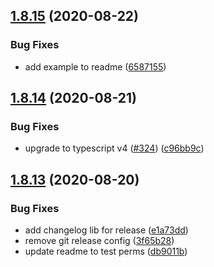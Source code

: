 ## [1.8.15](https://github.com/rxgx/json-calendar/compare/v1.8.14...v1.8.15) (2020-08-22)


### Bug Fixes

* add example to readme ([6587155](https://github.com/rxgx/json-calendar/commit/6587155ed59ddc2dcaf0d952100ec8ebd1e7d6e0))

## [1.8.14](https://github.com/rxgx/json-calendar/compare/v1.8.13...v1.8.14) (2020-08-21)


### Bug Fixes

* upgrade to typescript v4 ([#324](https://github.com/rxgx/json-calendar/issues/324)) ([c96bb9c](https://github.com/rxgx/json-calendar/commit/c96bb9c65bb722bd0b6bfff3b90d8fa5ad2bf90c))

## [1.8.13](https://github.com/rxgx/json-calendar/compare/v1.8.12...v1.8.13) (2020-08-20)


### Bug Fixes

* add changelog lib for release ([e1a73dd](https://github.com/rxgx/json-calendar/commit/e1a73dd876b694c0d39292be0009c6b028e7ad13))
* remove git release config ([3f65b28](https://github.com/rxgx/json-calendar/commit/3f65b28f1323a94783ac8805af4e3138df804543))
* update readme to test perms ([db9011b](https://github.com/rxgx/json-calendar/commit/db9011bc369958b633c3b002ac3eec0e50f1c650))
